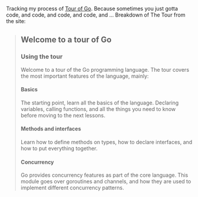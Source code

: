 Tracking my process of [Tour of Go](https://tour.golang.org/list). Because
sometimes you just gotta code, and code, and code, and code, and ... Breakdown
of The Tour from the site:

> ## Welcome to a tour of Go
>
> ### Using the tour
>
> Welcome to a tour of the Go programming language. The tour covers the most
> important features of the language, mainly:
>
> #### Basics
>
> The starting point, learn all the basics of the language. Declaring variables,
> calling functions, and all the things you need to know before moving to the
> next lessons.
>
> #### Methods and interfaces
>
> Learn how to define methods on types, how to declare interfaces, and how to put
> everything together.
>
> #### Concurrency
>
> Go provides concurrency features as part of the core language. This module goes
> over goroutines and channels, and how they are used to implement different
> concurrency patterns.
